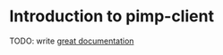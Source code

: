 # Introduction to pimp-client

TODO: write [great documentation](http://jacobian.org/writing/great-documentation/what-to-write/)
